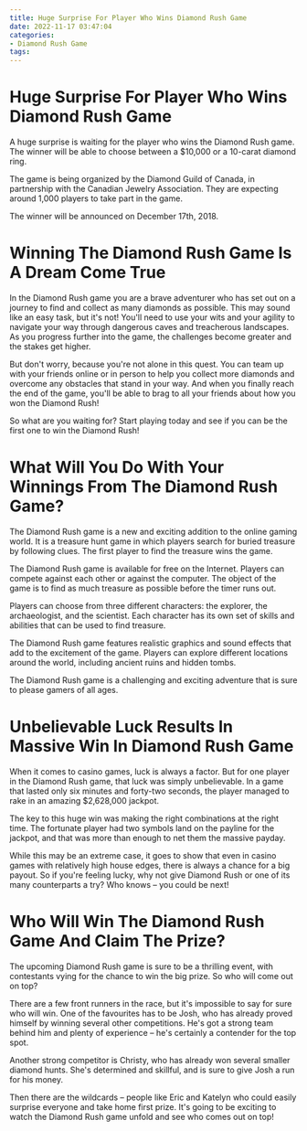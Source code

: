 ```yaml
---
title: Huge Surprise For Player Who Wins Diamond Rush Game
date: 2022-11-17 03:47:04
categories:
- Diamond Rush Game
tags:
---
```



#  Huge Surprise For Player Who Wins Diamond Rush Game

A huge surprise is waiting for the player who wins the Diamond Rush game. The winner will be able to choose between a $10,000 or a 10-carat diamond ring.

The game is being organized by the Diamond Guild of Canada, in partnership with the Canadian Jewelry Association. They are expecting around 1,000 players to take part in the game.

The winner will be announced on December 17th, 2018.

#  Winning The Diamond Rush Game Is A Dream Come True

In the Diamond Rush game you are a brave adventurer who has set out on a journey to find and collect as many diamonds as possible. This may sound like an easy task, but it's not! You'll need to use your wits and your agility to navigate your way through dangerous caves and treacherous landscapes. As you progress further into the game, the challenges become greater and the stakes get higher.

But don't worry, because you're not alone in this quest. You can team up with your friends online or in person to help you collect more diamonds and overcome any obstacles that stand in your way. And when you finally reach the end of the game, you'll be able to brag to all your friends about how you won the Diamond Rush!

So what are you waiting for? Start playing today and see if you can be the first one to win the Diamond Rush!

#  What Will You Do With Your Winnings From The Diamond Rush Game?

The Diamond Rush game is a new and exciting addition to the online gaming world. It is a treasure hunt game in which players search for buried treasure by following clues. The first player to find the treasure wins the game.

The Diamond Rush game is available for free on the Internet. Players can compete against each other or against the computer. The object of the game is to find as much treasure as possible before the timer runs out.

Players can choose from three different characters: the explorer, the archaeologist, and the scientist. Each character has its own set of skills and abilities that can be used to find treasure.

The Diamond Rush game features realistic graphics and sound effects that add to the excitement of the game. Players can explore different locations around the world, including ancient ruins and hidden tombs.

The Diamond Rush game is a challenging and exciting adventure that is sure to please gamers of all ages.

#  Unbelievable Luck Results In Massive Win In Diamond Rush Game

When it comes to casino games, luck is always a factor. But for one player in the Diamond Rush game, that luck was simply unbelievable. In a game that lasted only six minutes and forty-two seconds, the player managed to rake in an amazing $2,628,000 jackpot.

The key to this huge win was making the right combinations at the right time. The fortunate player had two symbols land on the payline for the jackpot, and that was more than enough to net them the massive payday.

While this may be an extreme case, it goes to show that even in casino games with relatively high house edges, there is always a chance for a big payout. So if you're feeling lucky, why not give Diamond Rush or one of its many counterparts a try? Who knows – you could be next!

#  Who Will Win The Diamond Rush Game And Claim The Prize?

The upcoming Diamond Rush game is sure to be a thrilling event, with contestants vying for the chance to win the big prize. So who will come out on top?

There are a few front runners in the race, but it's impossible to say for sure who will win. One of the favourites has to be Josh, who has already proved himself by winning several other competitions. He's got a strong team behind him and plenty of experience – he's certainly a contender for the top spot.

Another strong competitor is Christy, who has already won several smaller diamond hunts. She's determined and skillful, and is sure to give Josh a run for his money.

Then there are the wildcards – people like Eric and Katelyn who could easily surprise everyone and take home first prize. It's going to be exciting to watch the Diamond Rush game unfold and see who comes out on top!
